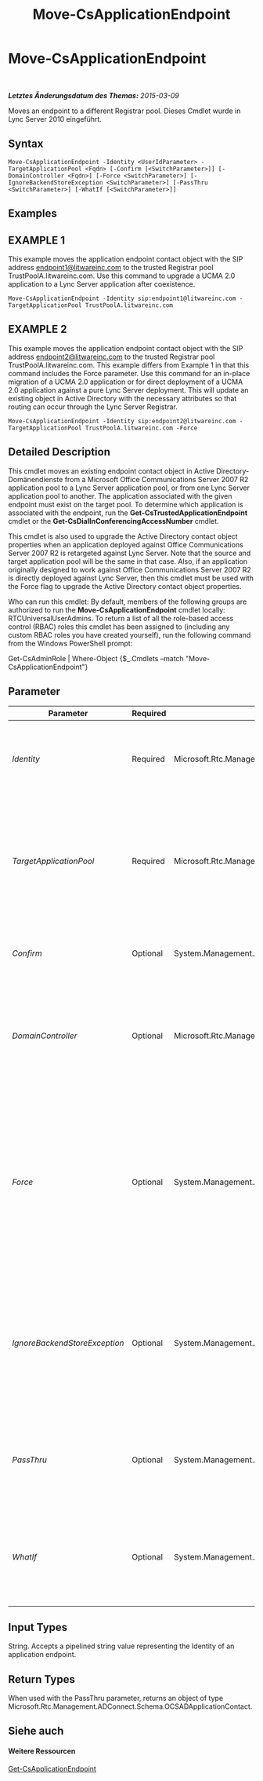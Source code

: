 ﻿---
title: Move-CsApplicationEndpoint
TOCTitle: Move-CsApplicationEndpoint
ms:assetid: 0f5a5b7a-aca5-4672-b712-d47683e28caf
ms:mtpsurl: https://technet.microsoft.com/de-de/library/Gg398188(v=OCS.15)
ms:contentKeyID: 49293192
ms.date: 05/19/2016
mtps_version: v=OCS.15
ms.translationtype: HT
---

# Move-CsApplicationEndpoint

 

_**Letztes Änderungsdatum des Themas:** 2015-03-09_

Moves an endpoint to a different Registrar pool. Dieses Cmdlet wurde in Lync Server 2010 eingeführt.

## Syntax

    Move-CsApplicationEndpoint -Identity <UserIdParameter> -TargetApplicationPool <Fqdn> [-Confirm [<SwitchParameter>]] [-DomainController <Fqdn>] [-Force <SwitchParameter>] [-IgnoreBackendStoreException <SwitchParameter>] [-PassThru <SwitchParameter>] [-WhatIf [<SwitchParameter>]]

## Examples

## EXAMPLE 1

This example moves the application endpoint contact object with the SIP address endpoint1@litwareinc.com to the trusted Registrar pool TrustPoolA.litwareinc.com. Use this command to upgrade a UCMA 2.0 application to a Lync Server application after coexistence.

    Move-CsApplicationEndpoint -Identity sip:endpoint1@litwareinc.com -TargetApplicationPool TrustPoolA.litwareinc.com

## EXAMPLE 2

This example moves the application endpoint contact object with the SIP address endpoint2@litwareinc.com to the trusted Registrar pool TrustPoolA.litwareinc.com. This example differs from Example 1 in that this command includes the Force parameter. Use this command for an in-place migration of a UCMA 2.0 application or for direct deployment of a UCMA 2.0 application against a pure Lync Server deployment. This will update an existing object in Active Directory with the necessary attributes so that routing can occur through the Lync Server Registrar.

    Move-CsApplicationEndpoint -Identity sip:endpoint2@litwareinc.com -TargetApplicationPool TrustPoolA.litwareinc.com -Force

## Detailed Description

This cmdlet moves an existing endpoint contact object in Active Directory-Domänendienste from a Microsoft Office Communications Server 2007 R2 application pool to a Lync Server application pool, or from one Lync Server application pool to another. The application associated with the given endpoint must exist on the target pool. To determine which application is associated with the endpoint, run the **Get-CsTrustedApplicationEndpoint** cmdlet or the **Get-CsDialInConferencingAccessNumber** cmdlet.

This cmdlet is also used to upgrade the Active Directory contact object properties when an application deployed against Office Communications Server 2007 R2 is retargeted against Lync Server. Note that the source and target application pool will be the same in that case. Also, if an application originally designed to work against Office Communications Server 2007 R2 is directly deployed against Lync Server, then this cmdlet must be used with the Force flag to upgrade the Active Directory contact object properties.

Who can run this cmdlet: By default, members of the following groups are authorized to run the **Move-CsApplicationEndpoint** cmdlet locally: RTCUniversalUserAdmins. To return a list of all the role-based access control (RBAC) roles this cmdlet has been assigned to (including any custom RBAC roles you have created yourself), run the following command from the Windows PowerShell prompt:

Get-CsAdminRole | Where-Object {$\_.Cmdlets –match "Move-CsApplicationEndpoint"}

## Parameter


<table>
<colgroup>
<col style="width: 25%" />
<col style="width: 25%" />
<col style="width: 25%" />
<col style="width: 25%" />
</colgroup>
<thead>
<tr class="header">
<th>Parameter</th>
<th>Required</th>
<th>Type</th>
<th>Description</th>
</tr>
</thead>
<tbody>
<tr class="odd">
<td><p><em>Identity</em></p></td>
<td><p>Required</p></td>
<td><p>Microsoft.Rtc.Management.AD.UserIdParameter</p></td>
<td><p>The SIP address or distinguished name (DN) of the endpoint contact you want to move.</p></td>
</tr>
<tr class="even">
<td><p><em>TargetApplicationPool</em></p></td>
<td><p>Required</p></td>
<td><p>Microsoft.Rtc.Management.Deploy.Fqdn</p></td>
<td><p>The fully qualified domain name (FQDN) of the pool to which the endpoint is moving. The target pool must have a Registrar service dependency.</p></td>
</tr>
<tr class="odd">
<td><p><em>Confirm</em></p></td>
<td><p>Optional</p></td>
<td><p>System.Management.Automation.SwitchParameter</p></td>
<td><p>Fordert Sie vor der Ausführung des Befehls zum Bestätigen auf.</p></td>
</tr>
<tr class="even">
<td><p><em>DomainController</em></p></td>
<td><p>Optional</p></td>
<td><p>Microsoft.Rtc.Management.Deploy.Fqdn</p></td>
<td><p>Allows you to specify a domain controller. If no domain controller is specified, the first available will be used.</p></td>
</tr>
<tr class="odd">
<td><p><em>Force</em></p></td>
<td><p>Optional</p></td>
<td><p>System.Management.Automation.SwitchParameter</p></td>
<td><p>This flag is required if you are moving a Microsoft Unified Communications Managed-API (UCMA) 2.0 contact object to the same pool but on a Lync Server deployment. This will force routing to occur through the Lync Server Registrar.</p></td>
</tr>
<tr class="even">
<td><p><em>IgnoreBackendStoreException</em></p></td>
<td><p>Optional</p></td>
<td><p>System.Management.Automation.SwitchParameter</p></td>
<td><p>When present, instructs the computer to ignore any errors that might occur with the backend database and attempt to move the application endpoint despite those errors.</p></td>
</tr>
<tr class="odd">
<td><p><em>PassThru</em></p></td>
<td><p>Optional</p></td>
<td><p>System.Management.Automation.SwitchParameter</p></td>
<td><p>Specifying this parameter will return the application endpoint object after the object has been moved.</p></td>
</tr>
<tr class="even">
<td><p><em>WhatIf</em></p></td>
<td><p>Optional</p></td>
<td><p>System.Management.Automation.SwitchParameter</p></td>
<td><p>Beschreibt die Auswirkungen einer Ausführung des Befehls, ohne den Befehl tatsächlich auszuführen.</p></td>
</tr>
</tbody>
</table>


## Input Types

String. Accepts a pipelined string value representing the Identity of an application endpoint.

## Return Types

When used with the PassThru parameter, returns an object of type Microsoft.Rtc.Management.ADConnect.Schema.OCSADApplicationContact.

## Siehe auch

#### Weitere Ressourcen

[Get-CsApplicationEndpoint](get-csapplicationendpoint.md)

